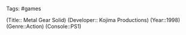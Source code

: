 Tags: #games

(Title:: Metal Gear Solid)
(Developer:: Kojima Productions)
(Year::1998)
(Genre::Action)
(Console::PS1)








